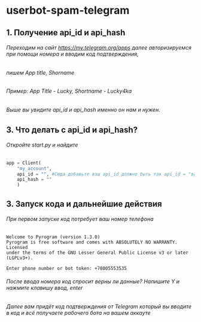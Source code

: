 # userbot-spam-telegram

## 1. Получение api_id и api_hash
###### Переходим на сайт https://my.telegram.org/apps далее авторизируемся при помощи номера и вводим код подтверждения,
###### пишем App title, Shorname
###### Пример: App Title - Lucky, Shortname - Lucky4ka
###### Выше вы увидите api_id и api_hash именно он нам и нужен.

## 3. Что делать с api_id и api_hash?
###### Откройте start.py и найдите
```py
app = Client(
	"my_account",
	api_id = "", #Сюда добавьте ваш api_id должно быть так api_id = "ваш айди", с хешем так же
	api_hash = ""
	)
```

## 3. Запуск кода и дальнейшие действия
###### При первом запуске код потребует ваш номер телефона
```
Welcome to Pyrogram (version 1.3.0)
Pyrogram is free software and comes with ABSOLUTELY NO WARRANTY. Licensed
under the terms of the GNU Lesser General Public License v3 or later (LGPLv3+).

Enter phone number or bot token: +78005553535
```
###### После ввода номера код спросит верны ли данные? Напишите Y и нажмите клавишу ввод, enter
###### Далее вам придёт код подтверждения от Telegram который вы вводите в код и всё получаете рабочего бота на вашем аккауте
